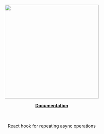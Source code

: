<p align="center"><a href="https://docs.corets.io"><img src="https://corets.github.io/public/logo-github-readme.svg" width="300"/></a></p>

<p align="center"><b><a href="https://docs.corets.io/hooks/use-stream">Documentation</a></b><br/><br/><br/></p>

<p align="center">React hook for repeating async operations</p>
